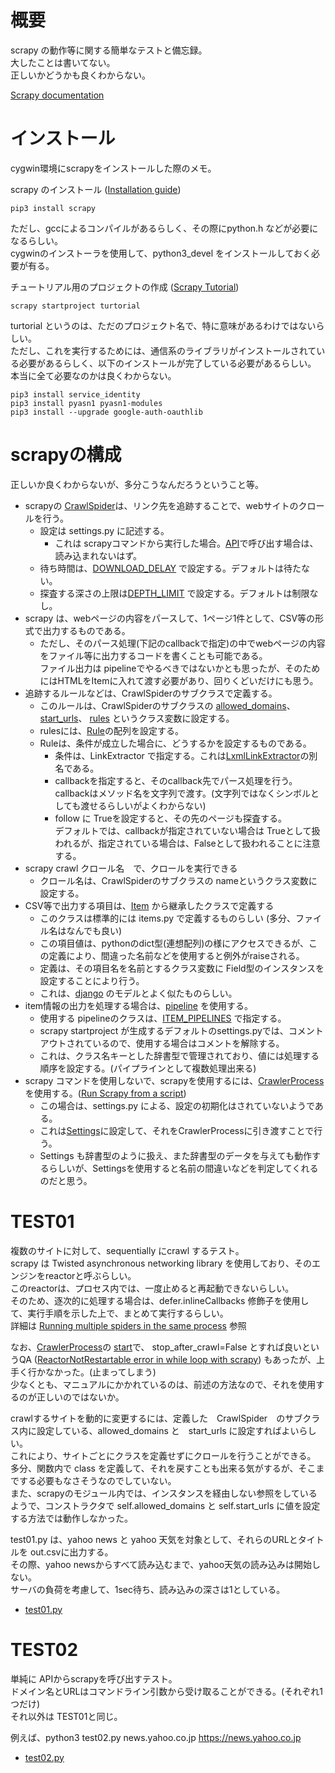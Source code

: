 # 概要
scrapy の動作等に関する簡単なテストと備忘録。  
大したことは書いてない。  
正しいかどうかも良くわからない。  

[Scrapy documentation](https://doc.scrapy.org/en/latest/index.html)

# インストール
cygwin環境にscrapyをインストールした際のメモ。

scrapy のインストール ([Installation guide](https://doc.scrapy.org/en/latest/intro/install.html))
```
pip3 install scrapy
```

ただし、gccによるコンパイルがあるらしく、その際にpython.h などが必要になるらしい。  
cygwinのインストーラを使用して、python3_devel をインストールしておく必要が有る。  

チュートリアル用のプロジェクトの作成 ([Scrapy Tutorial](https://doc.scrapy.org/en/latest/intro/tutorial.html))
```
scrapy startproject turtorial
```

turtorial というのは、ただのプロジェクト名で、特に意味があるわけではないらしい。  
ただし、これを実行するためには、通信系のライブラリがインストールされている必要があるらしく、以下のインストールが完了している必要があるらしい。  
本当に全て必要なのかは良くわからない。

```
pip3 install service_identity
pip3 install pyasn1 pyasn1-modules
pip3 install --upgrade google-auth-oauthlib
```

# scrapyの構成
正しいか良くわからないが、多分こうなんだろうということ等。  

+ scrapyの [CrawlSpider](https://doc.scrapy.org/en/latest/topics/spiders.html#crawlspider)は、リンク先を追跡することで、webサイトのクロールを行う。  
  + 設定は settings.py に記述する。
    + これは scrapyコマンドから実行した場合。[API](https://doc.scrapy.org/en/latest/topics/api.html)で呼び出す場合は、読み込まれないはず。
  + 待ち時間は、[DOWNLOAD_DELAY](https://doc.scrapy.org/en/latest/topics/settings.html#download-delay) で設定する。デフォルトは待たない。
  + 探査する深さの上限は[DEPTH_LIMIT](https://doc.scrapy.org/en/latest/topics/settings.html#depth-limit) で設定する。デフォルトは制限なし。
+ scrapy は、webページの内容をパースして、1ページ1件として、CSV等の形式で出力するものである。
  + ただし、そのパース処理(下記のcallbackで指定)の中でwebページの内容をファイル等に出力するコードを書くことも可能である。  
    ファイル出力は pipelineでやるべきではないかとも思ったが、そのためにはHTMLをItemに入れて渡す必要があり、回りくどいだけにも思う。
+ 追跡するルールなどは、CrawlSpiderのサブクラスで定義する。
  + このルールは、CrawlSpiderのサブクラスの
[allowed_domains](https://doc.scrapy.org/en/latest/topics/spiders.html#scrapy.spiders.Spider.allowed_domains)、
[start_urls](https://doc.scrapy.org/en/latest/topics/spiders.html#scrapy.spiders.Spider.start_urls)、
[rules](https://doc.scrapy.org/en/latest/topics/spiders.html#scrapy.spiders.CrawlSpider.rules) というクラス変数に設定する。
  + rulesには、[Rule](https://doc.scrapy.org/en/latest/topics/spiders.html#scrapy.spiders.Rule)の配列を設定する。
  + Ruleは、条件が成立した場合に、どうするかを設定するものである。
    + 条件は、LinkExtractor で指定する。これは[LxmlLinkExtractor](https://doc.scrapy.org/en/latest/topics/link-extractors.html#module-scrapy.linkextractors.lxmlhtml)の別名である。
    + callbackを指定すると、そのcallback先でパース処理を行う。  
      callbackはメソッド名を文字列で渡す。(文字列ではなくシンボルとしても渡せるらしいがよくわからない)
    + follow に Trueを設定すると、その先のページも探査する。  
      デフォルトでは、callbackが指定されていない場合は Trueとして扱われるが、指定されている場合は、Falseとして扱われることに注意する。
+ scrapy crawl クロール名　で、クロールを実行できる
  + クロール名は、CrawlSpiderのサブクラスの nameというクラス変数に設定する。
+ CSV等で出力する項目は、[Item](https://doc.scrapy.org/en/latest/topics/items.html#item-objects) から継承したクラスで定義する
  + このクラスは標準的には items.py で定義するものらしい (多分、ファイル名はなんでも良い)
  + この項目値は、pythonのdict型(連想配列)の様にアクセスできるが、この定義により、間違った名前などを使用すると例外がraiseされる。
  + 定義は、その項目名を名前とするクラス変数に Field型のインスタンスを設定することにより行う。
  + これは、[django](https://docs.djangoproject.com/en/dev/topics/db/models/) のモデルとよく似たものらしい。
+ item情報の出力を処理する場合は、[pipeline](https://doc.scrapy.org/en/latest/topics/item-pipeline.html#item-pipeline)
を使用する。
  + 使用する pipelineのクラスは、[ITEM_PIPELINES](https://doc.scrapy.org/en/latest/topics/settings.html#item-pipelines) で指定する。
  + scrapy startproject が生成するデフォルトのsettings.pyでは、コメントアウトされているので、使用する場合はコメントを解除する。
  + これは、クラス名キーとした辞書型で管理されており、値には処理する順序を設定する。(パイプラインとして複数処理出来る)
+ scrapy コマンドを使用しないで、scrapyを使用するには、[CrawlerProcess](https://doc.scrapy.org/en/latest/topics/api.html#scrapy.crawler.CrawlerProcess)を使用する。([Run Scrapy from a script](https://doc.scrapy.org/en/latest/topics/practices.html#run-scrapy-from-a-script))
  + この場合は、settings.py による、設定の初期化はされていないようである。
  + これは[Settings](https://doc.scrapy.org/en/latest/topics/api.html#scrapy.settings.Settings)に設定して、それをCrawlerProcessに引き渡すことで行う。
  + Settings も辞書型のように扱え、また辞書型のデータを与えても動作するらしいが、Settingsを使用すると名前の間違いなどを判定してくれるのだと思う。

# TEST01
複数のサイトに対して、sequentially にcrawl するテスト。  
scrapy は Twisted asynchronous networking library を使用しており、そのエンジンをreactorと呼ぶらしい。  
このreactorは、プロセス内では、一度止めると再起動できないらしい。  
そのため、逐次的に処理する場合は、defer.inlineCallbacks 修飾子を使用して、実行手順を示した上で、まとめて実行するらしい。  
詳細は [Running multiple spiders in the same process](https://doc.scrapy.org/en/latest/topics/practices.html#running-multiple-spiders-in-the-same-process) 参照

なお、[CrawlerProcess](https://doc.scrapy.org/en/latest/topics/api.html#scrapy.crawler.CrawlerProcess)の
[start](https://doc.scrapy.org/en/latest/topics/api.html#scrapy.crawler.CrawlerProcess.start)で、
stop_after_crawl=False とすれば良いというQA
([ReactorNotRestartable error in while loop with scrapy](https://stackoverflow.com/questions/39946632/reactornotrestartable-error-in-while-loop-with-scrapy))
もあったが、上手く行かなかった。(止まってしまう)  
少なくとも、マニュアルにかかれているのは、前述の方法なので、それを使用するのが正しいのではないか。  

crawlするサイトを動的に変更するには、定義した　CrawlSpider　のサブクラス内に設定している、allowed_domains と　start_urls に設定すればよいらしい。  
これにより、サイトごとにクラスを定義せずにクロールを行うことができる。  
多分、関数内で class を定義して、それを戻すことも出来る気がするが、そこまでする必要もなさそうなのでしていない。  
また、scrapyのモジュール内では、インスタンスを経由しない参照をしているようで、コンストラクタで self.allowed_domains と self.start_urls に値を設定する方法では動作しなかった。  

test01.py は、yahoo news と yahoo 天気を対象として、それらのURLとタイトルを out.csvに出力する。  
その際、yahoo newsからすべて読み込むまで、yahoo天気の読み込みは開始しない。  
サーバの負荷を考慮して、1sec待ち、読み込みの深さは1としている。  

- [test01.py](test01.py)

# TEST02
単純に APIからscrapyを呼び出すテスト。  
ドメイン名とURLはコマンドライン引数から受け取ることができる。(それぞれ1つだけ)  
それ以外は TEST01と同じ。

例えば、python3 test02.py  news.yahoo.co.jp https://news.yahoo.co.jp

- [test02.py](test02.py)
